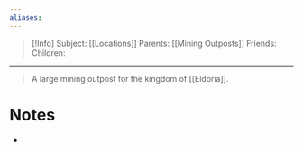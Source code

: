 ```yaml
---
aliases: 
---
```

> [!Info]
> Subject: [[Locations]]
> Parents: [[Mining Outposts]]
> Friends: 
> Children: 
---
> A large mining outpost for the kingdom of [[Eldoria]].

# Notes
- 